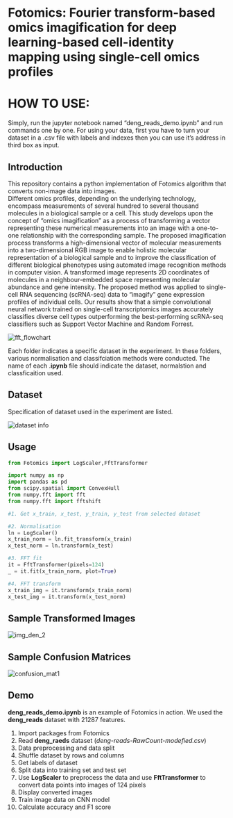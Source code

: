 # Fotomics: Fourier transform-based omics imagification for deep learning-based cell-identity mapping using single-cell omics profiles
# HOW TO USE:
Simply, run the jupyter notebook named “deng_reads_demo.ipynb” and run commands one by one. For using your data, first you have to turn your dataset in a .csv file with labels and indexes then you can use it’s address in third box as input.

## Introduction

This repository contains a python implementation of Fotomics algorithm that converts non-image data into images. \
Different omics profiles, depending on the underlying technology, encompass measurements of several hundred to several thousand molecules in a biological sample or a cell. This study develops upon the concept of “omics imagification” as a process of transforming a vector representing these numerical measurements into an image with a one-to-one relationship with the corresponding sample. The proposed imagification process transforms a high-dimensional vector of molecular measurements into a two-dimensional RGB image to enable holistic molecular representation of a biological sample and to improve the classification of different biological phenotypes using automated image recognition methods in computer vision. A transformed image represents 2D coordinates of molecules in a neighbour-embedded space representing molecular abundance and gene intensity. The proposed method was applied to single-cell RNA sequencing (scRNA-seq) data to “imagify” gene expression profiles of individual cells. Our results show that a simple convolutional neural network trained on single-cell transcriptomics images accurately classifies diverse cell types outperforming the best-performing scRNA-seq classifiers such as Support Vector Machine and Random Forrest. 

![fft_flowchart](./Images/Workflow.png)

Each folder indicates a specific dataset in the experiment. In these folders, various normalisation and classifciation methods were conducted. The name of each .**ipynb** file should indicate the dataset, normalstion and classficaition used. 

## Dataset

Specification of dataset used in the experiment are listed.

![dataset info](./Images/dataset_info.png)

## Usage

```python
from Fotomics import LogScaler,FftTransformer

import numpy as np
import pandas as pd
from scipy.spatial import ConvexHull
from numpy.fft import fft
from numpy.fft import fftshift

#1. Get x_train, x_test, y_train, y_test from selected dataset

#2. Normalisation
ln = LogScaler()
x_train_norm = ln.fit_transform(x_train)
x_test_norm = ln.transform(x_test)

#3. FFT fit
it = FftTransformer(pixels=124)
_ = it.fit(x_train_norm, plot=True)

#4. FFT transform 
x_train_img = it.transform(x_train_norm)
x_test_img = it.transform(x_test_norm)
```

## Sample Transformed Images

![img_den_2](./Images/img_den_2.png)

## Sample Confusion Matrices

![confusion_mat1](./Images/confusion_mat1.png)

## Demo

**deng_reads_demo.ipynb** is an example of Fotomics in action. We used the **deng_reads** dataset with 21287 features. 

1. Import packages from Fotomics
2. Read **deng_raeds** dataset (*deng-reads-RawCount-modefied.csv*) 
3. Data preprocessing and data split
4. Shuffle dataset by rows and columns
5. Get labels of dataset
6. Split data into training set and test set
7. Use **LogScaler** to preprocess the data and use **FftTransformer** to convert data points into images of 124 pixels
8. Display converted images 
9. Train image data on CNN model
10. Calculate accuracy and F1 score
